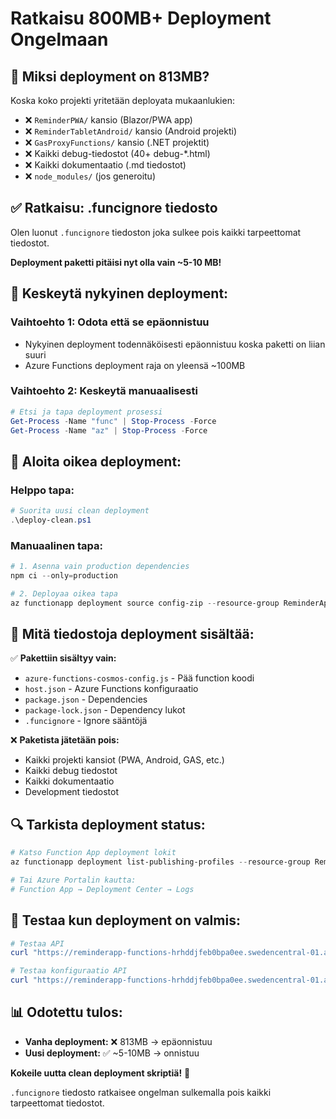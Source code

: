 # Ratkaisu 800MB+ Deployment Ongelmaan

## 🚨 **Miksi deployment on 813MB?**

Koska koko projekti yritetään deployata mukaanlukien:
- ❌ `ReminderPWA/` kansio (Blazor/PWA app)
- ❌ `ReminderTabletAndroid/` kansio (Android projekti)
- ❌ `GasProxyFunctions/` kansio (.NET projektit)
- ❌ Kaikki debug-tiedostot (40+ debug-*.html)
- ❌ Kaikki dokumentaatio (.md tiedostot)
- ❌ `node_modules/` (jos generoitu)

## ✅ **Ratkaisu: .funcignore tiedosto**

Olen luonut `.funcignore` tiedoston joka sulkee pois kaikki tarpeettomat tiedostot.

**Deployment paketti pitäisi nyt olla vain ~5-10 MB!**

## 🛑 **Keskeytä nykyinen deployment:**

### **Vaihtoehto 1: Odota että se epäonnistuu**
- Nykyinen deployment todennäköisesti epäonnistuu koska paketti on liian suuri
- Azure Functions deployment raja on yleensä ~100MB

### **Vaihtoehto 2: Keskeytä manuaalisesti**
```powershell
# Etsi ja tapa deployment prosessi
Get-Process -Name "func" | Stop-Process -Force
Get-Process -Name "az" | Stop-Process -Force
```

## 🚀 **Aloita oikea deployment:**

### **Helppo tapa:**
```powershell
# Suorita uusi clean deployment
.\deploy-clean.ps1
```

### **Manuaalinen tapa:**
```powershell
# 1. Asenna vain production dependencies
npm ci --only=production

# 2. Deployaa oikea tapa
az functionapp deployment source config-zip --resource-group ReminderApp_RG --name reminderapp-functions --src deploy.zip
```

## 📁 **Mitä tiedostoja deployment sisältää:**

✅ **Pakettiin sisältyy vain:**
- `azure-functions-cosmos-config.js` - Pää function koodi
- `host.json` - Azure Functions konfiguraatio
- `package.json` - Dependencies
- `package-lock.json` - Dependency lukot
- `.funcignore` - Ignore sääntöjä

❌ **Paketista jätetään pois:**
- Kaikki projekti kansiot (PWA, Android, GAS, etc.)
- Kaikki debug tiedostot
- Kaikki dokumentaatio
- Development tiedostot

## 🔍 **Tarkista deployment status:**

```powershell
# Katso Function App deployment lokit
az functionapp deployment list-publishing-profiles --resource-group ReminderApp_RG --name reminderapp-functions

# Tai Azure Portalin kautta:
# Function App → Deployment Center → Logs
```

## 🧪 **Testaa kun deployment on valmis:**

```powershell
# Testaa API
curl "https://reminderapp-functions-hrhddjfeb0bpa0ee.swedencentral-01.azurewebsites.net/api/ReminderAPI?clientID=test"

# Testaa konfiguraatio API
curl "https://reminderapp-functions-hrhddjfeb0bpa0ee.swedencentral-01.azurewebsites.net/api/ConfigAPI?clientID=test"
```

## 📊 **Odotettu tulos:**

- **Vanha deployment:** ❌ 813MB → epäonnistuu
- **Uusi deployment:** ✅ ~5-10MB → onnistuu

**Kokeile uutta clean deployment skriptiä!** 🎯

`.funcignore` tiedosto ratkaisee ongelman sulkemalla pois kaikki tarpeettomat tiedostot.
